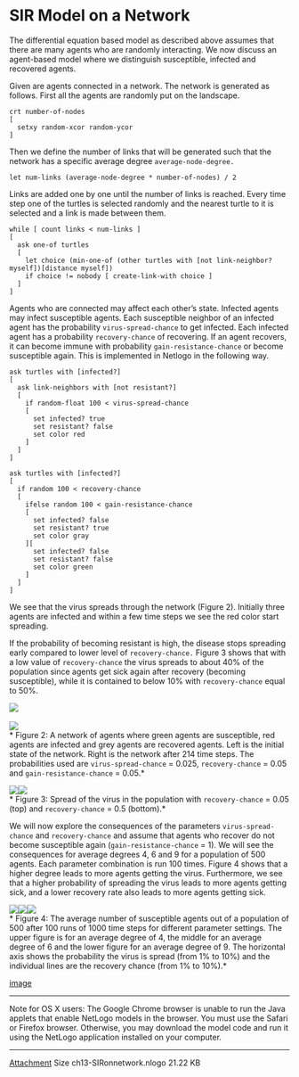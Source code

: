# SIR Model on a Network
The differential equation based model as described above assumes that there are many agents who are randomly interacting. We now discuss an agent-based model where we distinguish susceptible, infected and recovered agents.

Given are agents connected in a network. The network is generated as follows. First all the agents are randomly put on the landscape.
```
crt number-of-nodes
[
  setxy random-xcor random-ycor
]
```
Then we define the number of links that will be generated such that the network has a specific average degree `average-node-degree.`
```
let num-links (average-node-degree * number-of-nodes) / 2
```
Links are added one by one until the number of links is reached. Every time step one of the turtles is selected randomly and the nearest turtle to it is selected and a link is made between them.
```
while [ count links < num-links ]
[
  ask one-of turtles
  [
    let choice (min-one-of (other turtles with [not link-neighbor? myself])[distance myself])
    if choice != nobody [ create-link-with choice ]
  ]
]
```
Agents who are connected may affect each other’s state. Infected agents may infect susceptible agents. Each susceptible neighbor of an infected agent has the probability `virus-spread-chance` to get infected. Each infected agent has a probability `recovery-chance` of recovering. If an agent recovers, it can become immune with probability `gain-resistance-chance` or become susceptible again. This is implemented in Netlogo in the following way.
```
ask turtles with [infected?]
[
  ask link-neighbors with [not resistant?]
  [
    if random-float 100 < virus-spread-chance
    [
      set infected? true
      set resistant? false
      set color red
    ]
  ]
]

ask turtles with [infected?]
[
  if random 100 < recovery-chance
  [
    ifelse random 100 < gain-resistance-chance
    [
      set infected? false
      set resistant? true
      set color gray
    ][
      set infected? false
      set resistant? false
      set color green
    ]
  ]
]
```
We see that the virus spreads through the network (Figure 2). Initially three agents are infected and within a few time steps we see the red color start spreading.

If the probability of becoming resistant is high, the disease stops spreading early compared to lower level of `recovery-chance.` Figure 3 shows that with a low value of `recovery-chance` the virus spreads to about 40% of the population since agents get sick again after recovery (becoming susceptible), while it is contained to below 10% with `recovery-chance` equal to 50%.

![](https://raw.githubusercontent.com/comses/intro-to-abm/master/assets/images/Ch_13_Fig_2a.png)<br><br>![](https://raw.githubusercontent.com/comses/intro-to-abm/master/assets/images/Ch_13_Fig_2b.png)<br>*
Figure 2: A network of agents where green agents are susceptible, red agents are infected and grey agents are recovered agents. Left is the initial state of the network. Right is the network after 214 time steps. The probabilities used are `virus-spread-chance` = 0.025, `recovery-chance` = 0.05 and `gain-resistance-chance` = 0.05.*


![](https://raw.githubusercontent.com/comses/intro-to-abm/master/assets/images/Ch_13_Fig_3a.png)![](https://raw.githubusercontent.com/comses/intro-to-abm/master/assets/images/Ch_13_Fig_3b.png)<br>*
Figure 3: Spread of the virus in the population with `recovery-chance` = 0.05 (top) and `recovery-chance` = 0.5 (bottom).*

We will now explore the consequences of the parameters `virus-spread-chance` and `recovery-chance` and assume that agents who recover do not become susceptible again (`gain-resistance-chance` = 1). We will see the consequences for average degrees 4, 6 and 9 for a population of 500 agents. Each parameter combination is run 100 times. Figure 4 shows that a higher degree leads to more agents getting the virus. Furthermore, we see that a higher probability of spreading the virus leads to more agents getting sick, and a lower recovery rate also leads to more agents getting sick.

![](https://raw.githubusercontent.com/comses/intro-to-abm/master/assets/images/Ch_13_Fig_4a.png)![](https://raw.githubusercontent.com/comses/intro-to-abm/master/assets/images/Ch_13_Fig_4b.png)![](https://raw.githubusercontent.com/comses/intro-to-abm/master/assets/images/Ch_13_Fig_4c.png)<br>*
Figure 4: The average number of susceptible agents out of a population of 500 after 100 runs of 1000 time steps for different parameter settings. The upper figure is for an average degree of 4, the middle for an average degree of 6 and the lower figure for an average degree of 9. The horizontal axis shows the probability the virus is spread (from 1% to 10%) and the individual lines are the recovery chance (from 1% to 10%).*



[image](https://www.openabm.org/book/33102/133-sir-model-network)
___
Note for OS X users: The Google Chrome browser is unable to run the Java applets that enable NetLogo models in the browser. You must use the Safari or Firefox browser. Otherwise, you may download the model code and run it using the NetLogo application installed on your computer.
___
[Attachment](https://www.openabm.org/files/books/3443/ch13-SIRonnetwork.nlogo)	Size
 ch13-SIRonnetwork.nlogo	21.22 KB
